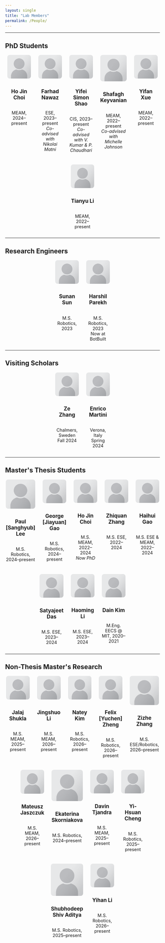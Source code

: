 ```yaml
---
layout: single
title: "Lab Members"
permalink: /People/
---
```


<style>
.page__title {
  text-align: center !important;
}

.people-grid {
  display: flex;
  flex-wrap: wrap;
  justify-content: center;
  gap: 1.5rem;
  margin-top: 1rem;
}

.person-card {
  flex: 0 1 calc(20% - 1.5rem); /* 5 per row */
  box-sizing: border-box;
  text-align: center;
  font-size: 0.9rem;
  display: flex;
  flex-direction: column;
  align-items: center;
}

.person-card img {
  width: 100%;
  height: auto;
  max-width: 160px;
  border-radius: 8px;
  object-fit: cover;
  aspect-ratio: 1 / 1;
  margin-bottom: 0.5rem;
}
</style>




---

## PhD Students

<div class="people-grid">

<div class="person-card"><img src="/assets/images/people/generic-avatar.png"><h3>Ho Jin Choi</h3><p>MEAM, 2024–present</p></div>
<div class="person-card"><img src="/assets/images/people/generic-avatar.png"><h3>Farhad Nawaz</h3><p>ESE, 2023–present<br><em>Co-advised with Nikolai Matni</em></p></div>
<div class="person-card"><img src="/assets/images/people/generic-avatar.png"><h3>Yifei Simon Shao</h3><p>CIS, 2023–present<br><em>Co-advised with V. Kumar & P. Chaudhari</em></p></div>
<div class="person-card"><img src="/assets/images/people/generic-avatar.png"><h3>Shafagh Keyvanian</h3><p>MEAM, 2022–present<br><em>Co-advised with Michelle Johnson</em></p></div>
<div class="person-card"><img src="/assets/images/people/generic-avatar.png"><h3>Yifan Xue</h3><p>MEAM, 2022–present</p></div>
<div class="person-card"><img src="/assets/images/people/generic-avatar.png"><h3>Tianyu Li</h3><p>MEAM, 2022–present</p></div>

</div>

---

## Research Engineers

<div class="people-grid">

<div class="person-card"><img src="/assets/images/people/generic-avatar.png"><h3>Sunan Sun</h3><p>M.S. Robotics, 2023</p></div>
<div class="person-card"><img src="/assets/images/people/generic-avatar.png"><h3>Harshil Parekh</h3><p>M.S. Robotics, 2023<br>Now at BotBuilt</p></div>

</div>

---

## Visiting Scholars

<div class="people-grid">

<div class="person-card"><img src="/assets/images/people/generic-avatar.png"><h3>Ze Zhang</h3><p>Chalmers, Sweden<br>Fall 2024</p></div>
<div class="person-card"><img src="/assets/images/people/generic-avatar.png"><h3>Enrico Martini</h3><p>Verona, Italy<br>Spring 2024</p></div>

</div>

---

## Master's Thesis Students

<div class="people-grid">

<div class="person-card"><img src="/assets/images/people/generic-avatar.png"><h3>Paul [Sanghyub] Lee</h3><p>M.S. Robotics, 2024–present</p></div>
<div class="person-card"><img src="/assets/images/people/generic-avatar.png"><h3>George [Jiayuan] Gao</h3><p>M.S. Robotics, 2024–present</p></div>
<div class="person-card"><img src="/assets/images/people/generic-avatar.png"><h3>Ho Jin Choi</h3><p>M.S. MEAM, 2022–2024<br><em>Now PhD</em></p></div>
<div class="person-card"><img src="/assets/images/people/generic-avatar.png"><h3>Zhiquan Zhang</h3><p>M.S. ESE, 2022–2024</p></div>
<div class="person-card"><img src="/assets/images/people/generic-avatar.png"><h3>Haihui Gao</h3><p>M.S. ESE & MEAM, 2022–2024</p></div>
<div class="person-card"><img src="/assets/images/people/generic-avatar.png"><h3>Satyajeet Das</h3><p>M.S. ESE, 2023–2024</p></div>
<div class="person-card"><img src="/assets/images/people/generic-avatar.png"><h3>Haoming Li</h3><p>M.S. ESE, 2023–2024</p></div>
<div class="person-card"><img src="/assets/images/people/generic-avatar.png"><h3>Dain Kim</h3><p>M.Eng. EECS @ MIT, 2020–2021</p></div>

</div>

---

## Non-Thesis Master's Research

<div class="people-grid">

<div class="person-card"><img src="/assets/images/people/generic-avatar.png"><h3>Jalaj Shukla</h3><p>M.S. MEAM, 2025–present</p></div>
<div class="person-card"><img src="/assets/images/people/generic-avatar.png"><h3>Jingshuo Li</h3><p>M.S. MEAM, 2026–present</p></div>
<div class="person-card"><img src="/assets/images/people/generic-avatar.png"><h3>Natey Kim</h3><p>M.S. Robotics, 2026–present</p></div>
<div class="person-card"><img src="/assets/images/people/generic-avatar.png"><h3>Felix [Yuchen] Zheng</h3><p>M.S. Robotics, 2026–present</p></div>
<div class="person-card"><img src="/assets/images/people/generic-avatar.png"><h3>Zizhe Zhang</h3><p>M.S. ESE/Robotics, 2026–present</p></div>
<div class="person-card"><img src="/assets/images/people/generic-avatar.png"><h3>Mateusz Jaszczuk</h3><p>M.S. MEAM, 2026–present</p></div>
<div class="person-card"><img src="/assets/images/people/generic-avatar.png"><h3>Ekaterina Skorniakova</h3><p>M.S. Robotics, 2024–present</p></div>
<div class="person-card"><img src="/assets/images/people/generic-avatar.png"><h3>Davin Tjandra</h3><p>M.S. MEAM, 2025–present</p></div>
<div class="person-card"><img src="/assets/images/people/generic-avatar.png"><h3>Yi-Hsuan Cheng</h3><p>M.S. Robotics, 2025–present</p></div>
<div class="person-card"><img src="/assets/images/people/generic-avatar.png"><h3>Shubhodeep Shiv Aditya</h3><p>M.S. Robotics, 2025–present</p></div>
<div class="person-card"><img src="/assets/images/people/generic-avatar.png"><h3>Yihan Li</h3><p>M.S. Robotics, 2026–present</p></div>

</div>
